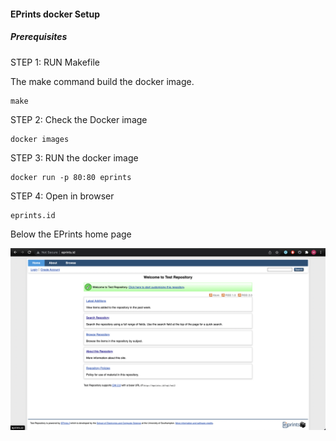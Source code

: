 #### EPrints docker Setup

##### Prerequisites

STEP 1: RUN Makefile

The make command build the docker image.

```
make
```

STEP 2: Check the Docker image

```
docker images
```

STEP 3: RUN the docker image

```
docker run -p 80:80 eprints
```

STEP 4: Open in browser

```
eprints.id
```

Below the EPrints home page

![Screenshot](home-page.png)
